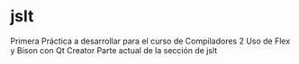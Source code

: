 # jslt
Primera Práctica a desarrollar para el curso de Compiladores 2 
Uso de Flex y Bison con Qt Creator
Parte actual de la sección de jslt
